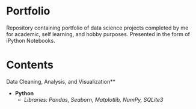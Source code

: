 # Portfolio
Repository containing portfolio of data science projects completed by me for academic, self learning, and hobby purposes.
Presented in the form of iPython Notebooks.

# Contents
Data Cleaning, Analysis, and Visualization**
* **Python**
    * *Libraries: Pandas, Seaborn, Matplotlib, NumPy, SQLite3*
